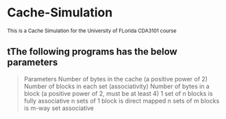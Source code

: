 # Cache-Simulation
<sub>This is a Cache Simulation for the University of FLorida CDA3101 course
## tThe following programs has the below parameters
 >Parameters
>Number of bytes in the cache (a positive power of 2)
Number of blocks in each set (associativity)
Number of bytes in a block (a positive power of 2, must be at least 4)
1 set of n blocks is fully associative
n sets of 1 block is direct mapped
n sets of m blocks is m-way set associative
